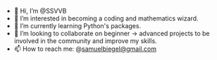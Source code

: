 - 👋 Hi, I’m @SSVVB
- 👀 I’m interested in becoming a coding and mathematics wizard.
- 🌱 I’m currently learning Python's packages.
- 💞️ I’m looking to collaborate on beginner -> advanced projects to be involved in the community and improve my skills.
- 📫 How to reach me: @samuelbiegel@gmail.com

<!---
SSVVB/SSVVB is a ✨ special ✨ repository because its `README.md` (this file) appears on your GitHub profile.
You can click the Preview link to take a look at your changes.
--->
